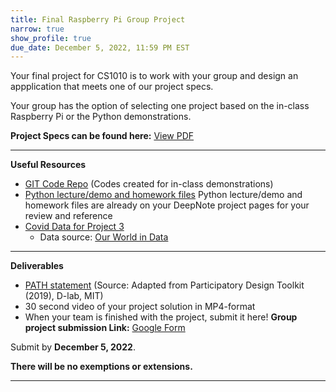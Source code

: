 ```yaml
---
title: Final Raspberry Pi Group Project
narrow: true
show_profile: true
due_date: December 5, 2022, 11:59 PM EST
---
```


Your final project for CS1010 is to work with your group and design an appplication that meets one of our project specs. 

Your group has the option of selecting one project based on the in-class Raspberry Pi or the Python demonstrations.

**Project Specs can be found here:** <a href="{{ site.baseurl }}/files/Final_RaspberryPi_Python_Project-Descriptions_2022.pdf" target="_blank">View PDF</a> 

<hr>

**Useful Resources**

<!-- These are some useful libraries for royalty-free images you can use in your apps. -->
<!-- - [The Noun Project](https://thenounproject.com/) -->
<!-- - [Google's Material Icons](https://material.io/resources/icons) -->
<!-- - [Lottie Files Animations](https://lottiefiles.com/) -->

<!-- Here are some handy project templates you may want at some point. -->
<!-- - [Final PowerPoint Template](/files/Final_Project_APSC1.pptx) -->
- [GIT Code Repo]({{site.github}}) (Codes created for in-class demonstrations)
- [Python lecture/demo and homework files](/list/labs.html) Python lecture/demo and homework files are already on your DeepNote project pages for your review and reference
- [Covid Data for Project 3](/list/covid-data.html)
    - Data source: [Our World in Data](https://ourworldindata.org/coronavirus)

<hr>

**Deliverables**
- [PATH statement](/files/path_statement.pdf) (Source: Adapted from Participatory Design Toolkit (2019), D-lab, MIT)
- 30 second video of your project solution in MP4-format
- When your team is finished with the project, submit it here! 
**Group project submission Link:** <a href="https://docs.google.com/forms/d/e/1FAIpQLScUggkbSIUup4jBr-ZugkM74gv--JVHpIPAhVK6XxChOOzltg/viewform?usp=sf_link" target="_blank">Google Form</a>

Submit by **December 5, 2022**.

**There will be no exemptions or extensions.**


<hr>

<!-- Submit your team's PowerPoint presentation here by end-of-day **December 3**, 11:59 PM EST.

**PRESENTATION Submission Link:** <a href="https://docs.google.com/forms/d/e/1FAIpQLScvtfKuD1_3GUx0cDizCMcAt_7buuAN9gppHyU0CMY3DPTDOg/viewform" target="_blank">Google Form</a> -->

